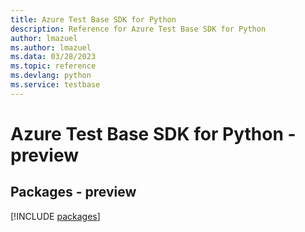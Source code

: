 ```yaml
---
title: Azure Test Base SDK for Python
description: Reference for Azure Test Base SDK for Python
author: lmazuel
ms.author: lmazuel
ms.data: 03/28/2023
ms.topic: reference
ms.devlang: python
ms.service: testbase
---
```

# Azure Test Base SDK for Python - preview
## Packages - preview
[!INCLUDE [packages](test-base-index.md)]